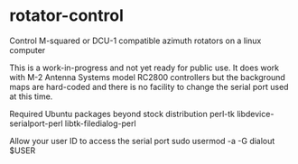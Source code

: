 rotator-control
===============

Control M-squared or DCU-1 compatible azimuth rotators on a linux computer

This is a work-in-progress and not yet ready for public use.  It does work
with M-2 Antenna Systems model RC2800 controllers but the background maps
are hard-coded and there is no facility to change the serial port used
at this time.

Required Ubuntu packages beyond stock distribution
perl-tk
libdevice-serialport-perl
libtk-filedialog-perl

Allow your user ID to access the serial port
sudo usermod -a -G dialout $USER
